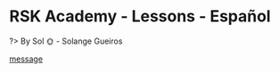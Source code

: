 # RSK Academy - Lessons - Español

?> By Sol :sun_with_face: - Solange Gueiros

[message](../readme/message-es.md ':include')

